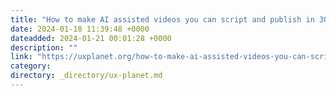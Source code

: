 ```yaml
---
title: "How to make AI assisted videos you can script and publish in 30 seconds with InVideo AI and ChatGPT"
date: 2024-01-18 11:39:48 +0000
dateadded: 2024-01-21 00:01:28 +0000
description: ""
link: "https://uxplanet.org/how-to-make-ai-assisted-videos-you-can-script-and-publish-in-30-seconds-with-invideo-ai-and-chatgpt-6bc77a4ed2fc?source=rss----819cc2aaeee0---4"
category:
directory: _directory/ux-planet.md
---
```

